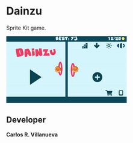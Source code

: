 # Dainzu
Sprite Kit game.

![alt tag](https://github.com/crvo84/Dainzu/blob/master/preview.gif)

## Developer

**Carlos R. Villanueva**
